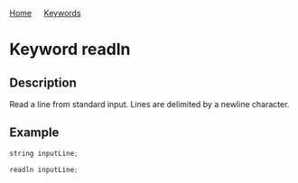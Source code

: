 [Home](https://puckowski.github.io/concert/) <span>&emsp;</span> [Keywords](https://puckowski.github.io/concert/keywords.html)

# Keyword readln

## Description

Read a line from standard input. Lines are delimited by a newline character.

## Example

```cpp
string inputLine;

readln inputLine;
```
